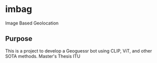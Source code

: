 # imbag
Image Based Geolocation

## Purpose
This is a project to develop a Geoguessr bot using CLIP, ViT, and other SOTA methods.
Master's Thesis ITU